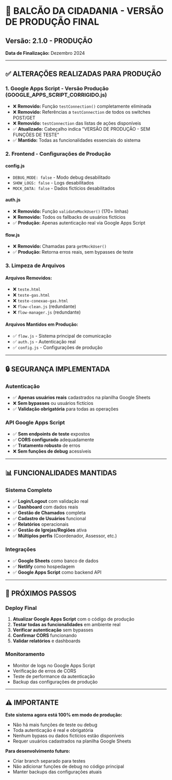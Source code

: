# 🚀 BALCÃO DA CIDADANIA - VERSÃO DE PRODUÇÃO FINAL

## Versão: 2.1.0 - PRODUÇÃO
**Data de Finalização:** Dezembro 2024

---

## ✅ ALTERAÇÕES REALIZADAS PARA PRODUÇÃO

### 1. **Google Apps Script - Versão Produção (GOOGLE_APPS_SCRIPT_CORRIGIDO.js)**
- ❌ **Removido:** Função `testConnection()` completamente eliminada
- ❌ **Removido:** Referências a `testConnection` de todos os switches POST/GET
- ❌ **Removido:** `testConnection` das listas de ações disponíveis
- ✅ **Atualizado:** Cabeçalho indica "VERSÃO DE PRODUÇÃO - SEM FUNÇÕES DE TESTE"
- ✅ **Mantido:** Todas as funcionalidades essenciais do sistema

### 2. **Frontend - Configurações de Produção**
#### config.js
- `DEBUG_MODE: false` - Modo debug desabilitado
- `SHOW_LOGS: false` - Logs desabilitados
- `MOCK_DATA: false` - Dados fictícios desabilitados

#### auth.js
- ❌ **Removido:** Função `validateMockUser()` (170+ linhas)
- ❌ **Removido:** Todos os fallbacks de usuários fictícios
- ✅ **Produção:** Apenas autenticação real via Google Apps Script

#### flow.js
- ❌ **Removido:** Chamadas para `getMockUser()`
- ✅ **Produção:** Retorna erros reais, sem bypasses de teste

### 3. **Limpeza de Arquivos**
#### Arquivos Removidos:
- ❌ `teste.html`
- ❌ `teste-gas.html` 
- ❌ `teste-conexao-gas.html`
- ❌ `flow-clean.js` (redundante)
- ❌ `flow-manager.js` (redundante)

#### Arquivos Mantidos em Produção:
- ✅ `flow.js` - Sistema principal de comunicação
- ✅ `auth.js` - Autenticação real
- ✅ `config.js` - Configurações de produção

---

## 🔒 SEGURANÇA IMPLEMENTADA

### Autenticação
- ✅ **Apenas usuários reais** cadastrados na planilha Google Sheets
- ❌ **Sem bypasses** ou usuários fictícios
- ✅ **Validação obrigatória** para todas as operações

### API Google Apps Script
- ✅ **Sem endpoints de teste** expostos
- ✅ **CORS configurado** adequadamente
- ✅ **Tratamento robusto** de erros
- ❌ **Sem funções de debug** acessíveis

---

## 📊 FUNCIONALIDADES MANTIDAS

### Sistema Completo
- ✅ **Login/Logout** com validação real
- ✅ **Dashboard** com dados reais
- ✅ **Gestão de Chamados** completa
- ✅ **Cadastro de Usuários** funcional
- ✅ **Relatórios** operacionais
- ✅ **Gestão de Igrejas/Regiões** ativa
- ✅ **Múltiplos perfis** (Coordenador, Assessor, etc.)

### Integrações
- ✅ **Google Sheets** como banco de dados
- ✅ **Netlify** como hospedagem
- ✅ **Google Apps Script** como backend API

---

## 🎯 PRÓXIMOS PASSOS

### Deploy Final
1. **Atualizar Google Apps Script** com o código de produção
2. **Testar todas as funcionalidades** em ambiente real
3. **Verificar autenticação** sem bypasses
4. **Confirmar CORS** funcionando
5. **Validar relatórios** e dashboards

### Monitoramento
- Monitor de logs no Google Apps Script
- Verificação de erros de CORS
- Teste de performance da autenticação
- Backup das configurações de produção

---

## ⚠️ IMPORTANTE

**Este sistema agora está 100% em modo de produção:**
- Não há mais funções de teste ou debug
- Toda autenticação é real e obrigatória
- Nenhum bypass ou dados fictícios estão disponíveis
- Requer usuários cadastrados na planilha Google Sheets

**Para desenvolvimento futuro:**
- Criar branch separado para testes
- Não adicionar funções de debug no código principal
- Manter backups das configurações atuais
